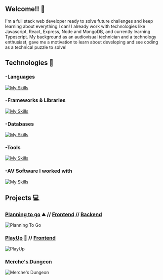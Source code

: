 ## Welcome!! 👋
I'm a full stack web developer ready to solve future challenges and keep learning about everything I can! I already work with technologies like Javascript, React, Express, Node and MongoDB, and currently learning Typescript. My background as an audiovisual technician and a technology enthusiast, gave me a motivation to learn about developing and see coding as a technical puzzle to solve!

## Technologies 🚀
### -Languages
[![My Skills](https://skillicons.dev/icons?i=js,html,css,ts)](https://skillicons.dev)
### -Frameworks & Libraries
[![My Skills](https://skillicons.dev/icons?i=react,express,nodejs,bootstrap,vite)](https://skillicons.dev)
### -Databases
[![My Skills](https://skillicons.dev/icons?i=mongodb)](https://skillicons.dev)
### -Tools
[![My Skills](https://skillicons.dev/icons?i=vscode,postman)](https://skillicons.dev)
### -AV Software I worked with
[![My Skills](https://skillicons.dev/icons?i=pr,ae,ps)](https://skillicons.dev)

## Projects 💻
### [Planning to go](https://planningtogo.netlify.app/) ⛰️ // [Frontend](https://github.com/IvanBM4/Planning-To-Go) // [Backend](https://github.com/IvanBM4/server-planningtogo)

![Planning To Go](https://github.com/user-attachments/assets/8bc660fc-08f4-481d-a093-08778a233fe1)

### [PlayUp](https://playup.netlify.app/) 🎲 // [Frontend](https://github.com/IvanBM4/PlayUp_Boardgames) 

![PlayUp](https://github.com/user-attachments/assets/f7d1cbcd-f96a-45b1-b032-8e6b807a43f3)

### [Merche's Dungeon](https://github.com/IvanBM4/Merches-Dungeon) 

![Merche's Dungeon](https://github.com/user-attachments/assets/8c242311-fe38-4163-8335-1eb4703d4e51)


<!--
**IvanBM4/IvanBM4** is a ✨ _special_ ✨ repository because its `README.md` (this file) appears on your GitHub profile.

Here are some ideas to get you started:

- 🔭 I’m currently working on ...
- 🌱 I’m currently learning ...
- 👯 I’m looking to collaborate on ...
- 🤔 I’m looking for help with ...
- 💬 Ask me about ...
- 📫 How to reach me: ...
- 😄 Pronouns: ...
- ⚡ Fun fact: ...
-->
